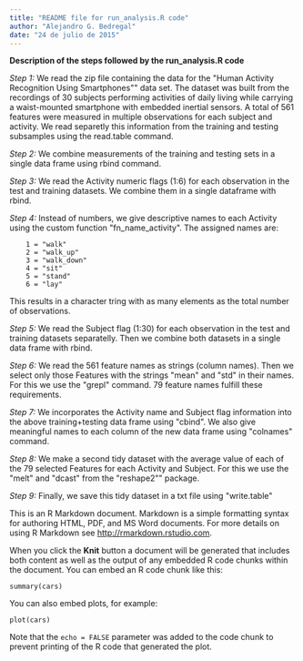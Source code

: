 ```yaml
---
title: "README file for run_analysis.R code"
author: "Alejandro G. Bedregal"
date: "24 de julio de 2015"
---
```

**Description of the steps followed by the run_analysis.R code**

*Step 1:* We read the zip file containing the data for the "Human Activity Recognition Using Smartphones"" data set. The dataset was built from the recordings of 30 subjects performing activities of daily living while carrying a waist-mounted smartphone with embedded inertial sensors. A total of 561 features were measured in multiple observations for each subject and activity. We read separetly this information from the training and testing subsamples using the read.table command.

*Step 2:* We combine measurements of the training and testing sets in a single data frame using rbind command.

*Step 3:* We read the Activity numeric flags (1:6) for each observation in the test and training datasets. We combine them in a single dataframe with rbind.

*Step 4:* Instead of numbers, we give descriptive names to each Activity using the 
custom function "fn_name_activity". The assigned names are:
        
        1 = "walk"
        2 = "walk_up"
        3 = "walk_down"
        4 = "sit"
        5 = "stand"
        6 = "lay"
        
This results in a character tring with as many elements as the total number of observations.

*Step 5:* We read the Subject flag (1:30) for each observation in the test and training datasets separatelly. Then we combine both datasets in a single data frame with rbind.

*Step 6:* We read the 561 feature names as strings (column names). Then we select only those Features with the strings "mean" and "std" in their names. For this we use the "grepl" command. 79 feature names fulfill these requirements.

*Step 7:* We incorporates the Activity name and Subject flag information into the above training+testing data frame using "cbind". We also give meaningful names to each column of the new data frame using "colnames" command. 


*Step 8:* We make a second tidy dataset with the average value of each of the 79 
 selected Features for each Activity and Subject. For this we use the "melt" and "dcast"
 from the "reshape2"" package.

*Step 9:* Finally, we save this tidy dataset in a txt file using "write.table"







This is an R Markdown document. Markdown is a simple formatting syntax for authoring HTML, PDF, and MS Word documents. For more details on using R Markdown see <http://rmarkdown.rstudio.com>.

When you click the **Knit** button a document will be generated that includes both content as well as the output of any embedded R code chunks within the document. You can embed an R code chunk like this:

```{r}
summary(cars)
```

You can also embed plots, for example:

```{r, echo=FALSE}
plot(cars)
```

Note that the `echo = FALSE` parameter was added to the code chunk to prevent printing of the R code that generated the plot.
